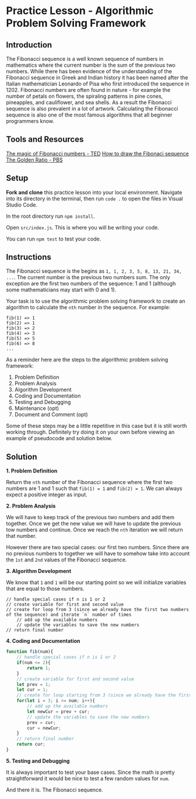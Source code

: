 # Practice Lesson - Algorithmic Problem Solving Framework

## Introduction

The Fibonacci sequence is a well known sequence of numbers in mathematics where the current number is the sum of the previous two numbers.  While there has been evidence of the understanding of the Fibonacci sequence in Greek and Indian history it has been named after the Italian mathematician Leonardo of Pisa who first introduced the sequence in 1202.  Fibonacci numbers are often found in nature - for example the number of petals on flowers, the spiraling patterns in pine cones, pineapples, and cauliflower, and sea shells.  As a result the Fibonacci sequence is also prevalent in a lot of artwork.  Calculating the Fibonacci sequence is also one of the most famous algorithms that all beginner programmers know.

## Tools and Resources

[The magic of Fibonacci numbers - TED](https://www.youtube.com/watch?v=SjSHVDfXHQ4)
[How to draw the Fibonaci sequence](https://www.youtube.com/watch?v=qTw_qay54WI)
[The Golden Ratio - PBS](https://www.youtube.com/watch?v=1Jj-sJ78O6M)

## Setup

**Fork and clone** this practice lesson into your local environment. Navigate into its
directory in the terminal, then run `code .` to open the files in Visual Studio
Code.

In the root directory run `npm install`.

Open `src/index.js`.  This is where you will be writing your code.

You can run `npm test` to test your code.

## Instructions

The Fibonacci sequence is the begins as `1, 1, 2, 3, 5, 8, 13, 21, 34, ...`.  The current number is the previous two numbers sum.  The only exception are the first two numbers of the sequence: 1 and 1 (although some mathematicians may start with 0 and 1).

Your task is to use the algorithmic problem solving framework to create an algorithm to calculate the `nth` number in the sequence.  For example:

```
fib(1) => 1
fib(2) => 1
fib(3) => 2
fib(4) => 3
fib(5) => 5
fib(6) => 8
...
```

As a reminder here are the steps to the algorithmic problem solving framework:
1. Problem Definition
2. Problem Analysis
3. Algorithm Development
4. Coding and Documentation
5. Testing and Debugging
6. Maintenance (opt)
7. Document and Comment (opt)

Some of these steps may be a little repetitive in this case but it is still worth working through.  Definitely try doing it on your own before viewing an example of pseudocode and solution below.

## Solution

**1. Problem Definition**

Return the `nth` number of the Fibonacci sequence where the first two numbers are 1 and 1 such that `fib(1) = 1` and `fib(2) = 1`.  We can always expect a positive integer as input.  

**2. Problem Analysis**

We will have to keep track of the previous two numbers and add them together.  Once we get the new value we will have to update the previous tow numbers and continue.  Once we reach the `nth` iteration we will return that number.

However there are two special cases: our first two numbers.  Since there are no previous numbers to together we will have to somehow take into account the `1st` and `2nd` values of the Fibonacci sequence.

**3. Algorithm Development**

We know that `1` and `1` will be our starting point so we will initialize variables that are equal to those numbers.

```
// handle special cases if n is 1 or 2
// create variable for first and second value
// create for loop from 3 (since we already have the first two numbers of the sequence) and iterate `n` number of times
    // add up the available numbers
    // update the variables to save the new numbers
// return final number
```
**4. Coding and Documentation**

```js
function fib(num){
    // handle special cases if n is 1 or 2
    if(num <= 2){
        return 1;
    }
    // create variable for first and second value
    let prev = 1;
    let cur = 1;
    // create for loop starting from 3 (since we already have the first two numbers of the sequence) and iterate up to num
    for(let i = 3; i <= num; i++){
        // add up the available numbers
        let newCur = prev + cur;
        // update the variables to save the new numbers
        prev = cur;
        cur = newCur; 
    }
    // return final number
    return cur;
}
```

**5. Testing and Debugging**

It is always important to test your base cases.  Since the math is pretty straightforward it would be nice to test a few random values for `num`.

And there it is.  The Fibonacci sequence.


